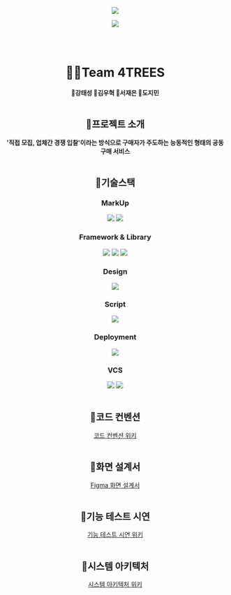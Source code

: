 <p align='center'>
    <img src="https://capsule-render.vercel.app/api?type=waving&color=auto&height=300&section=header&text=공구%20플랫폼%20🛒0909🌽&fontSize=75&animation=fadeIn&fontAlignY=38&&descAlignY=51&descAlign=62"/>
</p>

<div align="center">
  <img src="https://github.com/beyond-sw-camp/be06-1st-4TREES-0909/assets/82444759/adebff05-9206-4b6a-8ae2-475590c542e7"  align="center"/>
</div>

<br></br>

<div align="center">


<h1> 🤼‍♂️Team 4TREES</h2>
<b>🧡강태성 💚김우혁 💛서재은 💜도지민 </b> <br/><br/>

## 📌프로젝트 소개
<b>'직접 모집, 업체간 경쟁 입찰'이라는 방식으로 구매자가 주도하는 능동적인 형태의 공동구매 서비스</b>
<br/><br/>

## 📌기술스택
### MarkUp
<img src="https://img.shields.io/badge/HTML5-E34F26?style=flat&logo=Html5&logoColor=black"/> <img src="https://img.shields.io/badge/CSS3-1572b6?style=flat&logo=CSS3&logoColor=white"/>
### Framework & Library
<img src="https://img.shields.io/badge/Vue.js-4FC08D?style=flat&logo=Vue.js&logoColor=white"/>
<img src="https://img.shields.io/badge/Pinia-F7DF1E?style=flat-plastic&logo=pinia&logoColor=white"/></a>
<img src="https://img.shields.io/badge/VueRouter-CA4245?style=flat-plastic&logo=JPA&logoColor=white"/></a>


### Design
<img src="https://img.shields.io/badge/Figma-F24E1E?&style=flat&logo=Figma&logoColor=white"/>

### Script
<img src="https://img.shields.io/badge/JavaScript-F7DF1E?&style=flat&logo=JavaScript&logoColor=white"/>

### Deployment
<img src="https://img.shields.io/badge/S3-569A31?style=flat&logo=amazons3&logoColor=white"/>

### VCS
<img src="https://img.shields.io/badge/github-181717?style=flat&logo=github&logoColor=white">
<img src="https://img.shields.io/badge/git-F05032?style=flat&logo=git&logoColor=white">
<br/><br/>

## 📌코드 컨벤션
<a href="https://github.com/beyond-sw-camp/be06-3rd-4TREES-0909/wiki/%EC%BD%94%EB%93%9C-%EC%BB%A8%EB%B2%A4%EC%85%98">코드 컨벤션 위키</a>
<br/><br/>

## 📌화면 설계서
<a href="https://github.com/beyond-sw-camp/be06-3rd-4TREES-0909/wiki/%ED%99%94%EB%A9%B4-%EC%84%A4%EA%B3%84%EC%84%9C">Figma 화면 설계서</a> 
<br/><br/>

## 📌기능 테스트 시연
<a href="https://github.com/beyond-sw-camp/be06-2nd-4TREES-0909/wiki/%ED%95%B5%EC%8B%AC-%EA%B8%B0%EB%8A%A5-%EC%8B%9C%EC%97%B0">기능 테스트 시연 위키</a>
<br/><br/>


## 📌시스템 아키텍처
<div align="center">
<a href="https://github.com/beyond-sw-camp/be06-3rd-4TREES-0909/wiki/%EC%8B%9C%EC%8A%A4%ED%85%9C-%EC%95%84%ED%82%A4%ED%85%8D%EC%B2%98">시스템 아키텍처 위키</a>
</div>
<br/><br/>


<br/><br/>
